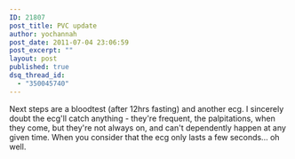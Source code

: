 ```yaml
---
ID: 21807
post_title: PVC update
author: yochannah
post_date: 2011-07-04 23:06:59
post_excerpt: ""
layout: post
published: true
dsq_thread_id:
  - "350045740"
---
```

<p>Next steps are a bloodtest (after 12hrs fasting) and another ecg. I sincerely doubt the ecg'll catch anything - they're frequent, the palpitations, when they come, but they're not always on, and can't dependently happen at any given time. When you consider that the ecg only lasts a few seconds... oh well.</p>